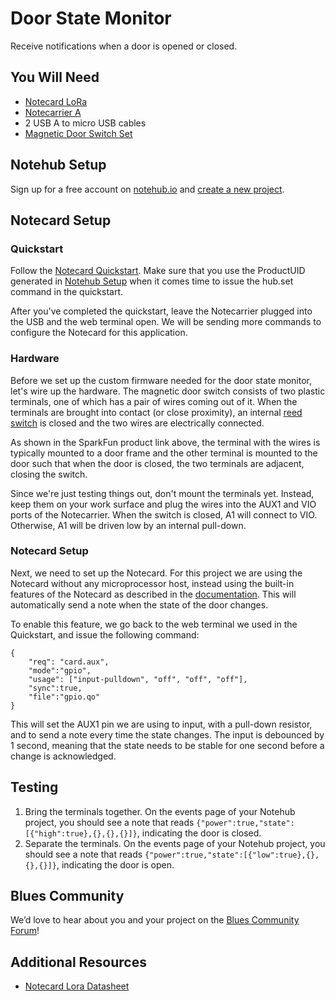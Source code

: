 # Door State Monitor

Receive notifications when a door is opened or closed.

## You Will Need

* [Notecard LoRa](https://shop.blues.com/products/notecard-lora)
* [Notecarrier A](https://shop.blues.com/products/carr-al)
* 2 USB A to micro USB cables
* [Magnetic Door Switch Set](https://www.sparkfun.com/products/13247)

## Notehub Setup

Sign up for a free account on [notehub.io](https://notehub.io) and [create a new project](https://dev.blues.io/quickstart/notecard-quickstart/notecard-and-notecarrier-a/#set-up-notehub).

## Notecard Setup

### Quickstart

Follow the [Notecard Quickstart](https://dev.blues.io/quickstart/notecard-quickstart/notecard-and-notecarrier-a/). Make sure that you use the ProductUID generated in [Notehub Setup](https://dev.blues.io/accelerators/restroom-servicing-monitor/#notehub-setup) when it comes time to issue the hub.set command in the quickstart. 

After you've completed the quickstart, leave the Notecarrier plugged into the USB and the web terminal open.  We will be sending more commands to configure the Notecard for this application.


### Hardware

Before we set up the custom firmware needed for the door state monitor, let's wire up the hardware. The magnetic door switch consists of two plastic terminals, one of which has a pair of wires coming out of it. When the terminals are brought into contact (or close proximity), an internal [reed switch](https://en.wikipedia.org/wiki/Reed_switch) is closed and the two wires are electrically connected. 

As shown in the SparkFun product link above, the terminal with the wires is typically mounted to a door frame and the other terminal is mounted to the door such that when the door is closed, the two terminals are adjacent, closing the switch. 

Since we're just testing things out, don't mount the terminals yet. Instead, keep them on your work surface and plug the wires into the AUX1 and VIO ports of the Notecarrier. When the switch is closed, A1 will connect to VIO. Otherwise, A1 will be driven low by an internal pull-down.

### Notecard Setup

Next, we need to set up the Notecard.  For this project we are using the Notecard without any microprocessor host, instead using the built-in features of the Notecard as described in the [documentation](https://dev.blues.io/notecard/notecard-walkthrough/advanced-notecard-configuration/#sending-notes-based-on-aux-pin-state-changes). This will automatically send a note when the state of the door changes.

To enable this feature, we go back to the web terminal we used in the Quickstart, and issue the following command:

```
{ 
    "req": "card.aux", 
    "mode":"gpio", 
    "usage": ["input-pulldown", "off", "off", "off"], 
    "sync":true, 
    "file":"gpio.qo" 
}
```

This will set the AUX1 pin we are using to input, with a pull-down resistor, and to send a note every time the state changes.  The input is debounced by 1 second, meaning that the state needs to be stable for one second before a change is acknowledged.

## Testing

1. Bring the terminals together. On the events page of your Notehub project, you should see a note that reads `{"power":true,"state":[{"high":true},{},{},{}]}`, indicating the door is closed.
1. Separate the terminals. On the events page of your Notehub project, you should see a note that reads `{"power":true,"state":[{"low":true},{},{},{}]}`, indicating the door is open.


## Blues Community

We’d love to hear about you and your project on the [Blues Community Forum](https://discuss.blues.io/)!

## Additional Resources

* [Notecard Lora Datasheet](https://dev.blues.io/datasheets/notecard-datasheet/note-lora/)

